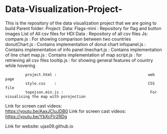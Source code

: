 # Data-Visualization-Project-
This is the repository of the data visualization project that we are going to build
Parent folder: 
            Project:
                  Data:
                      Flags-mini  :                                Repository for flag and button images
                      List of All csv files for HDI Data     :     Repository of all csv files
                  Js:
                      compare.js   :                               For showing comparison between two countries             
                      donutChart.js :                              Contains implementation of donut chart
                      infopanel.js  :                              Contains implementation of info panel
                      linechart.js  :                              Contains implementation of line chart
                      map.js        :                              Contains implementation of map
                      script.js     :                              for retrieving all csv files
                      tooltip.js    :                               for showing general features of country while hovering
                
             project.html :                                         web page
             style.css    :                                         CSS file 
             topojson.min.js :                                       For visualising the map with porojection
                    
          
Link for screen cast videos:          
              https://youtu.be/AaxJCluJDB0
Link for screen cast videos:
              https://youtu.be/YbXcFlr2RDg
              
Link for website:   ujas09.github.io
